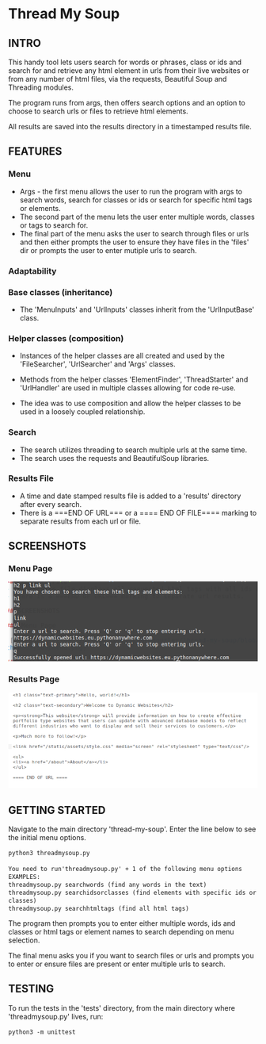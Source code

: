 # Thread My Soup

## INTRO
This handy tool lets users search for words or phrases, class or ids and search for and retrieve any html element in urls from their live websites or from any number of html files, via the requests, Beautiful Soup and Threading modules.

The program runs from args, then offers search options and an option to choose to search urls or files to retrieve html elements. 

All results are saved into the results directory in a timestamped results file.

## FEATURES
### Menu
- Args - the first menu allows the user to run the program with args to search words, search for classes or ids or search for specific html tags or elements.
- The second part of the menu lets the user enter multiple words, classes or tags to search for.
- The final part of the menu asks the user to search through files or urls and then either prompts the user to ensure they have files in the 'files' dir or prompts the user to enter mutiple urls to search.

### Adaptability
### Base classes (inheritance)
- The 'MenuInputs' and 'UrlInputs' classes inherit from the 'UrlInputBase' class.

### Helper classes (composition)
- Instances of the helper classes are all created and used by the 'FileSearcher', 'UrlSearcher' and 'Args' classes.
- Methods from the helper classes 'ElementFinder', 'ThreadStarter' and 'UrlHandler' are used in multiple classes allowing for code re-use.

- The idea was to use composition and allow the helper classes to be used in a loosely coupled relationship.

### Search
- The search utilizes threading to search multiple urls at the same time.
- The search uses the requests and BeautifulSoup libraries.

### Results File
- A time and date stamped results file is added to a 'results' directory after every search.
- There is a ===END OF URL=== or a ==== END OF FILE==== marking to separate results from each url or file.

## SCREENSHOTS

### Menu Page

![menupage](https://github.com/richardgourley/thread-my-soup/blob/main/screenshots/threadmysoupmenu.png)

### Results Page

![resultspage](https://github.com/richardgourley/thread-my-soup/blob/main/screenshots/threadmysoupresults.png)

## GETTING STARTED
Navigate to the main directory 'thread-my-soup'. Enter the line below to see the initial menu options.

```
python3 threadmysoup.py 

You need to run'threadmysoup.py' + 1 of the following menu options
EXAMPLES:
threadmysoup.py searchwords (find any words in the text)
threadmysoup.py searchidsorclasses (find elements with specific ids or classes)
threadmysoup.py searchhtmltags (find all html tags)

```
The program then prompts you to enter either multiple words, ids and classes or html tags or element names to search depending on menu selection.

The final menu asks you if you want to search files or urls and prompts you to enter or ensure files are present or enter multiple urls to search.

## TESTING
To run the tests in the 'tests' directory, from the main directory where 'threadmysoup.py' lives, run:
```
python3 -m unittest
```


